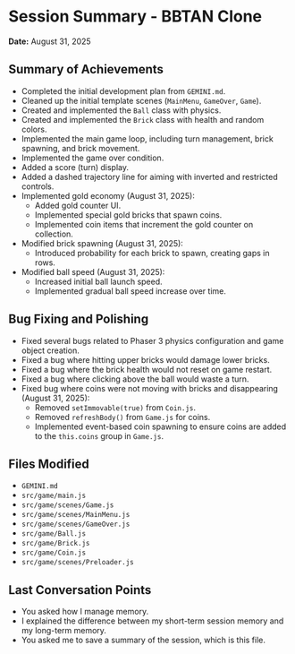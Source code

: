 # Session Summary - BBTAN Clone

**Date:** August 31, 2025

## Summary of Achievements

*   Completed the initial development plan from `GEMINI.md`.
*   Cleaned up the initial template scenes (`MainMenu`, `GameOver`, `Game`).
*   Created and implemented the `Ball` class with physics.
*   Created and implemented the `Brick` class with health and random colors.
*   Implemented the main game loop, including turn management, brick spawning, and brick movement.
*   Implemented the game over condition.
*   Added a score (turn) display.
*   Added a dashed trajectory line for aiming with inverted and restricted controls.
*   Implemented gold economy (August 31, 2025):
    *   Added gold counter UI.
    *   Implemented special gold bricks that spawn coins.
    *   Implemented coin items that increment the gold counter on collection.
*   Modified brick spawning (August 31, 2025):
    *   Introduced probability for each brick to spawn, creating gaps in rows.
*   Modified ball speed (August 31, 2025):
    *   Increased initial ball launch speed.
    *   Implemented gradual ball speed increase over time.

## Bug Fixing and Polishing

*   Fixed several bugs related to Phaser 3 physics configuration and game object creation.
*   Fixed a bug where hitting upper bricks would damage lower bricks.
*   Fixed a bug where the brick health would not reset on game restart.
*   Fixed a bug where clicking above the ball would waste a turn.
*   Fixed bug where coins were not moving with bricks and disappearing (August 31, 2025):
    *   Removed `setImmovable(true)` from `Coin.js`.
    *   Removed `refreshBody()` from `Game.js` for coins.
    *   Implemented event-based coin spawning to ensure coins are added to the `this.coins` group in `Game.js`.

## Files Modified

*   `GEMINI.md`
*   `src/game/main.js`
*   `src/game/scenes/Game.js`
*   `src/game/scenes/MainMenu.js`
*   `src/game/scenes/GameOver.js`
*   `src/game/Ball.js`
*   `src/game/Brick.js`
*   `src/game/Coin.js`
*   `src/game/scenes/Preloader.js`

## Last Conversation Points

*   You asked how I manage memory.
*   I explained the difference between my short-term session memory and my long-term memory.
*   You asked me to save a summary of the session, which is this file.
